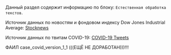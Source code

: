 Данный раздел содержит информацию по блоку: `Естественная обработка текстов`.

Источник данных по новостям и фондовом индексу Dow Jones Industrial Average: [Stocknews](https://www.kaggle.com/aaron7sun/stocknews)

Источник данных по твитам COVID-19: [COVID-19 Tweets](https://www.kaggle.com/gpreda/covid19-tweets)

ФАИЛ case_covid_version_1_1 (((ЕЩЁ НЕ ДОРАБОТАН)))!!!
